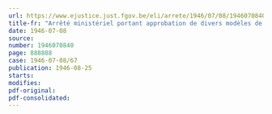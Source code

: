 ```yaml
---
url: https://www.ejustice.just.fgov.be/eli/arrete/1946/07/08/1946070840/justel
title-fr: "Arrêté ministériel portant approbation de divers modèles de compteurs électriques"
date: 1946-07-08
source:
number: 1946070840
page: 888888
case: 1946-07-08/67
publication: 1946-08-25
starts:
modifies:
pdf-original:
pdf-consolidated:
---
```


